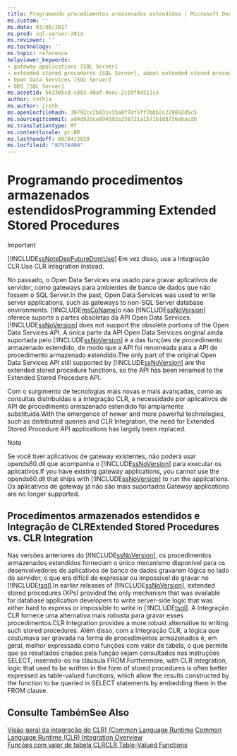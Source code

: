```yaml
---
title: Programando procedimentos armazenados estendidos | Microsoft Docs
ms.custom: ''
ms.date: 03/06/2017
ms.prod: sql-server-2014
ms.reviewer: ''
ms.technology: ''
ms.topic: reference
helpviewer_keywords:
- gateway applications [SQL Server]
- extended stored procedures [SQL Server], about extended stored procedures
- Open Data Services [SQL Server]
- ODS [SQL Server]
ms.assetid: 561305cd-c803-48af-9eec-2c19f4d311ce
author: rothja
ms.author: jroth
ms.openlocfilehash: 30792cc2b431e35a8f7df5ff7bbb2c228892d5c5
ms.sourcegitcommit: ad4d92dce894592a259721a1571b1d8736abacdb
ms.translationtype: MT
ms.contentlocale: pt-BR
ms.lasthandoff: 08/04/2020
ms.locfileid: "87576400"
---
```

# <a name="programming-extended-stored-procedures"></a><span data-ttu-id="6e5b0-102">Programando procedimentos armazenados estendidos</span><span class="sxs-lookup"><span data-stu-id="6e5b0-102">Programming Extended Stored Procedures</span></span>
    
> [!IMPORTANT]  
>  [!INCLUDE[ssNoteDepFutureDontUse](../../includes/ssnotedepfuturedontuse-md.md)] <span data-ttu-id="6e5b0-103">Em vez disso, use a Integração CLR.</span><span class="sxs-lookup"><span data-stu-id="6e5b0-103">Use CLR integration instead.</span></span>  
  
 <span data-ttu-id="6e5b0-104">No passado, o Open Data Services era usado para gravar aplicativos de servidor, como gateways para ambientes de banco de dados que não fossem o SQL Server.</span><span class="sxs-lookup"><span data-stu-id="6e5b0-104">In the past, Open Data Services was used to write server applications, such as gateways to non-SQL Server database environments.</span></span> [!INCLUDE[msCoName](../../includes/msconame-md.md)]<span data-ttu-id="6e5b0-105">o não [!INCLUDE[ssNoVersion](../../includes/ssnoversion-md.md)] oferece suporte a partes obsoletas da API Open Data Services.</span><span class="sxs-lookup"><span data-stu-id="6e5b0-105">[!INCLUDE[ssNoVersion](../../includes/ssnoversion-md.md)] does not support the obsolete portions of the Open Data Services API.</span></span> <span data-ttu-id="6e5b0-106">A única parte da API Open Data Services original ainda suportada pelo [!INCLUDE[ssNoVersion](../../includes/ssnoversion-md.md)] é a das funções de procedimento armazenado estendido, de modo que a API foi renomeada para a API de procedimento armazenado estendido.</span><span class="sxs-lookup"><span data-stu-id="6e5b0-106">The only part of the original Open Data Services API still supported by [!INCLUDE[ssNoVersion](../../includes/ssnoversion-md.md)] are the extended stored procedure functions, so the API has been renamed to the Extended Stored Procedure API.</span></span>  
  
 <span data-ttu-id="6e5b0-107">Com o surgimento de tecnologias mais novas e mais avançadas, como as consultas distribuídas e a integração CLR, a necessidade por aplicativos de API de procedimento armazenado estendido foi amplamente substituída.</span><span class="sxs-lookup"><span data-stu-id="6e5b0-107">With the emergence of newer and more powerful technologies, such as distributed queries and CLR Integration, the need for Extended Stored Procedure API applications has largely been replaced.</span></span>  
  
> [!NOTE]  
>  <span data-ttu-id="6e5b0-108">Se você tiver aplicativos de gateway existentes, não poderá usar opends60.dll que acompanha o [!INCLUDE[ssNoVersion](../../includes/ssnoversion-md.md)] para executar os aplicativos.</span><span class="sxs-lookup"><span data-stu-id="6e5b0-108">If you have existing gateway applications, you cannot use the opends60.dll that ships with [!INCLUDE[ssNoVersion](../../includes/ssnoversion-md.md)] to run the applications.</span></span> <span data-ttu-id="6e5b0-109">Os aplicativos de gateway já não são mais suportados.</span><span class="sxs-lookup"><span data-stu-id="6e5b0-109">Gateway applications are no longer supported.</span></span>  
  
## <a name="extended-stored-procedures-vs-clr-integration"></a><span data-ttu-id="6e5b0-110">Procedimentos armazenados estendidos e Integração de CLR</span><span class="sxs-lookup"><span data-stu-id="6e5b0-110">Extended Stored Procedures vs. CLR Integration</span></span>  
 <span data-ttu-id="6e5b0-111">Nas versões anteriores do [!INCLUDE[ssNoVersion](../../includes/ssnoversion-md.md)], os procedimentos armazenados estendidos forneciam o único mecanismo disponível para os desenvolvedores de aplicativos de banco de dados gravarem lógica no lado do servidor, o que era difícil de expressar ou impossível de gravar no [!INCLUDE[tsql](../../includes/tsql-md.md)].</span><span class="sxs-lookup"><span data-stu-id="6e5b0-111">In earlier releases of [!INCLUDE[ssNoVersion](../../includes/ssnoversion-md.md)], extended stored procedures (XPs) provided the only mechanism that was available for database application developers to write server-side logic that was either hard to express or impossible to write in [!INCLUDE[tsql](../../includes/tsql-md.md)].</span></span> <span data-ttu-id="6e5b0-112">A Integração CLR fornece uma alternativa mais robusta para gravar esses procedimentos.</span><span class="sxs-lookup"><span data-stu-id="6e5b0-112">CLR Integration provides a more robust alternative to writing such stored procedures.</span></span> <span data-ttu-id="6e5b0-113">Além disso, com a Integração CLR, a lógica que costumava ser gravada na forma de procedimentos armazenados é, em geral, melhor expressada como funções com valor de tabela, o que permite que os resultados criados pela função sejam consultados nas instruções SELECT, inserindo-os na cláusula FROM.</span><span class="sxs-lookup"><span data-stu-id="6e5b0-113">Furthermore, with CLR Integration, logic that used to be written in the form of stored procedures is often better expressed as table-valued functions, which allow the results constructed by the function to be queried in SELECT statements by embedding them in the FROM clause.</span></span>  
  
## <a name="see-also"></a><span data-ttu-id="6e5b0-114">Consulte Também</span><span class="sxs-lookup"><span data-stu-id="6e5b0-114">See Also</span></span>  
 <span data-ttu-id="6e5b0-115">[Visão geral da integração do CLR&#41; &#40;Common Language Runtime](../clr-integration/common-language-runtime-integration-overview.md) </span><span class="sxs-lookup"><span data-stu-id="6e5b0-115">[Common Language Runtime &#40;CLR&#41; Integration Overview](../clr-integration/common-language-runtime-integration-overview.md) </span></span>  
 [<span data-ttu-id="6e5b0-116">Funções com valor de tabela CLR</span><span class="sxs-lookup"><span data-stu-id="6e5b0-116">CLR Table-Valued Functions</span></span>](../clr-integration-database-objects-user-defined-functions/clr-table-valued-functions.md)  
  
  
